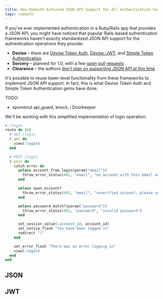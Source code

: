 ```yaml
---
title: How Rodauth Achieved JSON API Support for All Authentication Features
tags: rodauth
---
```


If you've ever implemented authentication in a Ruby/Rails app that provides a
JSON API, you might have noticed that popular Rails-based authentication
frameworks haven't exactly standardized JSON API support for the authentication
operations they provide:

* **Devise** – there are [Devise Token Auth][devise_token_auth], [Devise::JWT][devise-jwt], and [Simple Token Authentication][simple_token_authentication]
* **Sorcery** – planned for 1.0, with a few [open][sorcery#239] [pull][sorcery#167] [requests][sorcery#70]
* **Clearance** – the authors [don't plan on supporting JSON API at this time][clearance json]

It's possible to reuse lower-level functionality from these frameworks to
implement JSON API support. In fact, this is what Devise Token Auth and
Simple Token Authentication gems have done.

TODO:

* spomenut api_guard, knock, i Doorkeeper

We'll be working with this simplified implementation of login operation:

```rb
# /login
route do |r|
  # GET /login
  r.get do
    view(:login)
  end

  # POST /login
  r.post do
    catch_error do
      unless account_from_login(param("email"))
        throw_error_status(401, "email", "no account with this email address")
      end

      unless open_account?
        throw_error_status(403, "email", "unverified account, please verify account before logging in")
      end

      unless password_match?(param("password"))
        throw_error_status(401, "password", "invalid password")
      end

      set_session_value(:account_id, account_id)
      set_notice_flash "You have been logged in"
      redirect "/"
    end

    set_error_flash "There was an error logging in"
    view(:login)
  end
end
```

## JSON

## JWT

[Rodauth]: https://github.com/jeremyevans/rodauth
[devise_token_auth]: https://github.com/lynndylanhurley/devise_token_auth
[devise-jwt]: https://github.com/waiting-for-dev/devise-jwt
[simple_token_authentication]: https://github.com/gonzalo-bulnes/simple_token_authentication
[sorcery#239]: https://github.com/Sorcery/sorcery/pull/239
[sorcery#167]: https://github.com/Sorcery/sorcery/pull/167
[sorcery#70]: https://github.com/Sorcery/sorcery/pull/70
[clearance json]: https://github.com/thoughtbot/clearance/issues/896
